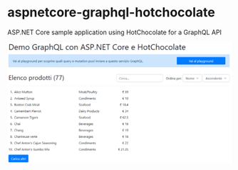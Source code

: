 # aspnetcore-graphql-hotchocolate
ASP.NET Core sample application using HotChocolate for a GraphQL API

![image.png](image.png)